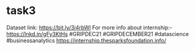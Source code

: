 # task3
Dataset link: https://bit.ly/3i4rbWl
For more info about internship:-https://lnkd.in/gFy3KtHs #GRIPDEC21 #GRIPDECEMBER21 #datascience #businessanalytics https://internship.thesparksfoundation.info/
